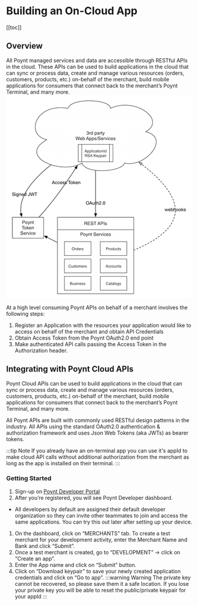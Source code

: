   # Building an On-Cloud App
  [[toc]]
  ## Overview
  
  All Poynt managed services and data are accessible through RESTful APIs in the cloud. These APIs can be used to build applications in the cloud that can sync or process data, create and manage various resources (orders, customers, products, etc.) on-behalf of the merchant, build mobile applications for consumers that connect back to the merchant’s Poynt Terminal, and many more.
 ![Cloud API](./../../assets/developers-poyntos-apis.png)
 
 At a high level consuming Poynt APIs on behalf of a merchant involves the following steps:

1. Register an Application with the resources your application would like to access on behalf of the merchant and obtain API Credentials
2. Obtain Access Token from the Poynt OAuth2.0 end point
3. Make authenticated API calls passing the Access Token in the Authorization header.

## Integrating with Poynt Cloud APIs

Poynt Cloud APIs can be used to build applications in the cloud that can sync or process data, create and manage various resources (orders, customers, products, etc.) on-behalf of the merchant, build mobile applications for consumers that connect back to the merchant’s Poynt Terminal, and many more.

All Poynt APIs are built with commonly used RESTful design patterns in the industry. All APIs using the standard OAuth2.0 authentication & authorization framework and uses Json Web Tokens (aka JWTs) as bearer tokens.

:::tip Note
If you already have an on-terminal app you can use it's appId to make cloud API calls without additional authorization from the merchant as long as the app is installed on their terminal.
:::

### Getting Started

1. Sign-up on [Poynt Developer Portal](https://poynt.net/auth/signup/developer)
2. After you’re registered, you will see Poynt Developer dashboard.
  - All developers by default are assigned their default developer organization so they can invite other teammates to join and access the same applications. You can try this out later after setting up your device.
1. On the dashboard, click on “MERCHANTS” tab. To create a test merchant for your development activity, enter the Merchant Name and Bank and click “Submit”.
2. Once a test merchant is created, go to “DEVELOPMENT” -> click on “Create an app”.
3. Enter the App name and click on “Submit” button.
4. Click on “Download keypair” to save your newly created application credentials and click on “Go to app”.
:::warning Warning
The private key cannot be recovered, so please save them it a safe location. If you lose your private key you will be able to reset the public/private keypair for your appId
:::





